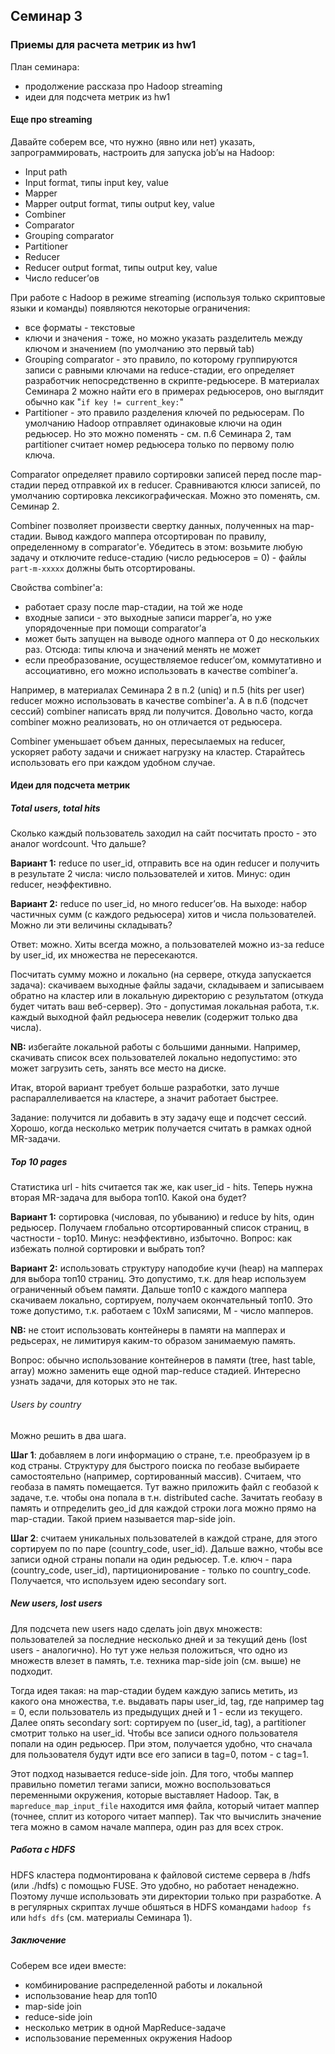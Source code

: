 ## Семинар 3
### Приемы для расчета метрик из hw1

План семинара:

- продолжение рассказа про Hadoop streaming
- идеи для подсчета метрик из hw1

#### Еще про streaming
Давайте соберем все, что нужно (явно или нет) указать, запрограммировать, настроить  для запуска job’ы на Hadoop:

- Input path
- Input format, типы input key, value
- Mapper
- Mapper output format, типы output key, value
- Combiner
- Comparator
- Grouping comparator
- Partitioner
- Reducer
- Reducer output format, типы output key, value
- Число reducer’ов

При работе с Hadoop в режиме streaming (используя только скриптовые языки и команды) появляются некоторые ограничения:

- все форматы - текстовые
- ключи и значения - тоже, но можно указать разделитель между ключом и значением (по умолчанию это первый tab)
- Grouping comparator - это правило, по которому группируются записи с равными ключами на reduce-стадии, его определяет разработчик непосредственно в скрипте-редьюсере. В материалах Семинара 2 можно найти его в примерах редьюсеров, оно выглядит обычно как "`if key != current_key:`"
- Partitioner - это правило разделения ключей по редьюсерам. По умолчанию Hadoop отправляет одинаковые ключи на один редьюсер. Но это можно поменять - см. п.6 Семинара 2, там partitioner считает номер редьюсера только по первому полю ключа.

Comparator определяет правило сортировки записей перед после map-стадии перед отправкой их в reducer. Сравниваются клюси записей, по умолчанию сортировка лексикографическая. Можно это поменять, см. Семинар 2.

Combiner позволяет произвести свертку данных, полученных на map-стадии. Вывод каждого маппера отсортирован по правилу, определенному в comparator'e. Убедитесь в этом: возьмите любую задачу и отключите reduce-стадию (число редьюсеров = 0) - файлы `part-m-xxxxx` должны быть отсортированы.

Свойства combiner'а:
- работает сразу после map-стадии, на той же ноде
- входные записи - это выходные записи mapper’а, но уже упорядоченные при помощи comparator’а
- может быть запущен на выводе одного маппера от 0 до нескольких раз. Отсюда: типы ключа и значений менять не может
- если преобразование, осуществляемое reducer’ом, коммутативно и ассоциативно, его можно использовать в качестве combiner’а.

Например, в материалах Семинара 2 в п.2 (uniq) и п.5 (hits per user) reducer можно использовать в качестве combiner'а. А в п.6 (подсчет сессий) combiner написать вряд ли получится. Довольно часто, когда combiner можно реализовать, но он отличается от редьюсера.

Combiner уменьшает объем данных, пересылаемых на reducer, ускоряет работу задачи и снижает нагрузку на кластер. Старайтесь использовать его при каждом удобном случае.

#### Идеи для подсчета метрик

##### Total users, total hits
Cколько каждый пользователь заходил на сайт посчитать просто - это аналог wordcount. Что дальше?

**Вариант 1:** reduce по user_id, отправить все на один reducer и получить в результате 2 числа: число пользователей и хитов. Минус: один reducer, неэффективно.

**Вариант 2:** reduce по user_id, но много reducer’ов. На выходе: набор частичных сумм (с каждого редьюсера) хитов и числа пользователей. Можно ли эти величины складывать?

Ответ: можно. Хиты всегда можно, а пользователей можно из-за reduce by user_id, их множества не пересекаются.

Посчитать сумму можно и локально (на сервере, откуда запускается задача): скачиваем выходные файлы задачи, складываем и записываем обратно на кластер или в локальную директорию с результатом (откуда будет читать ваш веб-сервер). Это - допустимая локальная работа, т.к. каждый выходной файл редьюсера невелик (содержит только два числа).

**NB:** избегайте локальной работы с большими данными. Например, скачивать список всех пользователей локально недопустимо: это может загрузить сеть, занять все место на диске.

Итак, второй вариант требует больше разработки, зато лучше распараллеливается на кластере, а значит работает быстрее.

Задание: получится ли добавить в эту задачу еще и подсчет сессий. Хорошо, когда несколько метрик получается считать в рамках одной MR-задачи.

##### Top 10 pages
Статистика url - hits считается так же, как user_id - hits. Теперь нужна вторая MR-задача для выбора топ10. Какой она будет?

**Вариант 1:** сортировка (числовая, по убыванию) и reduce by hits, один редьюсер. Получаем глобально отсортированный список страниц, в частности - top10. Минус: неэффективно, избыточно.
Вопрос: как избежать полной сортировки и выбрать топ?

**Вариант 2:** использовать структуру наподобие кучи (heap) на мапперах для выбора топ10 страниц. Это допустимо, т.к.  для heap используем ограниченный объем памяти. Дальше топ10 с каждого маппера скачиваем локально, сортируем, получаем окончательный топ10. Это тоже допустимо, т.к. работаем с 10хM записями, M - число мапперов.

**NB:** не стоит использовать контейнеры в памяти на мапперах и редьсерах, не лимитируя каким-то образом занимаемую память.

Вопрос: обычно использование контейнеров в памяти (tree, hast table, array) можно заменить еще одной map-reduce стадией. Интересно узнать задачи, для которых это не так.

###### Users by country
Можно решить в два шага.

**Шаг 1**: добавляем в логи информацию о стране, т.е. преобразуем ip в код страны. Структуру для быстрого поиска по геобазе выбираете самостоятельно (например, сортированный массив). Считаем, что геобаза в память помещается. Тут важно приложить файл с геобазой к задаче, т.е. чтобы она попала в т.н. distributed cache. Зачитать геобазу в память и отпределить geo_id для каждой строки лога можно прямо на map-стадии. Такой прием называется map-side join.

**Шаг 2**: считаем уникальных пользователей в каждой стране, для этого сортируем по по паре (country_code, user_id). Дальше важно, чтобы все записи одной страны попали на один редьюсер. Т.е. ключ - пара (country_code, user_id), партиционирование - только по country_code. Получается, что используем идею secondary sort.

##### New users, lost users
Для подсчета new users надо сделать join двух множеств: пользователей за последние несколько дней и за текущий день (lost users - аналогично). Но тут уже нельзя положиться, что одно из множеств влезет в память, т.е. техника map-side join (см. выше) не подходит.

Тогда идея такая: на map-стадии будем каждую запись метить, из какого она множества, т.е. выдавать пары user_id, tag, где например tag = 0, если пользователь из предыдущих дней и 1 - если из текущего. Далее опять secondary sort: сортируем по (user_id, tag), а partitioner смотрит только на user_id. Чтобы все записи одного пользователя попали на один редьюсер. При этом, получается удобно, что сначала для пользователя будут идти все его записи в tag=0, потом - с tag=1.

Этот подход называется reduce-side join. Для того, чтобы маппер правильно пометил тегами записи, можно воспользоваться переменными окружения, которые выставляет Hadoop. Так, в `mapreduce_map_input_file` находится имя файла, который читает маппер (точнее, сплит из которого читает маппер). Так что вычислить значение тега можно в самом начале маппера, один раз для всех строк.

##### Работа с HDFS
HDFS кластера подмонтирована к файловой системе сервера в /hdfs (или ./hdfs) с помощью FUSE. Это удобно, но работает ненадежно. Поэтому лучше использовать эти директории только при разработке. А в регулярных скриптах лучше обшяться в HDFS командами `hadoop fs` или `hdfs dfs` (см. материалы Семинара 1).


##### Заключение
Соберем все идеи вместе:

- комбинирование распределенной работы и локальной
- использование heap для топ10
- map-side join
- reduce-side join
- несколько метрик в одной MapReduce-задаче
- использование переменных окружения Hadoop

